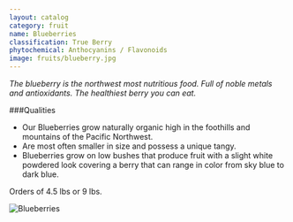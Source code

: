 ```yaml
---
layout: catalog
category: fruit
name: Blueberries
classification: True Berry
phytochemical: Anthocyanins / Flavonoids
image: fruits/blueberry.jpg
---
```



*The blueberry is the northwest most nutritious food. Full of noble metals and antioxidants. The healthiest berry you can eat.*

###Qualities 
 
- Our Blueberries grow naturally organic high in the foothills and mountains of the Pacific Northwest. 
- Are most often smaller in size and possess a unique tangy. 
- Blueberries grow on low bushes that produce fruit with a slight white powdered look covering a berry that can range in color from sky blue to dark blue. 

Orders of 4.5 lbs  or 9 lbs. 

![Blueberries](http://upload.wikimedia.org/wikipedia/commons/8/88/PattsBlueberries.jpg)

